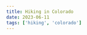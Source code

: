 ```yaml
---
title: Hiking in Colorado
date: 2023-06-11
tags: ['hiking', 'colorado']
---
```


<script>
    import FlickrPhotoset from '$lib/components/FlickrPhotoset.svelte'
    import AdventureMap from '$lib/components/AdventureMap.svelte'

    const tracks = [
        { 
            filename: 'hike_20230525_colorado_chautauqua.gpx', 
            startIcon: 'hike', 
            startLabel: 'Chautauqua' , 
            color: 'magenta'
        },
        { 
            filename: 'hike_20230526_colorado_flagstaff-mountain.gpx', 
            startIcon: 'hike', 
            startLabel: 'Flagstaff' , 
            color: 'magenta'
        },
        { 
            filename: 'hike_20230527_colorado_ncar-trail.gpx', 
            startIcon: 'hike', 
            startLabel: 'NCAR Trail', 
            color: 'magenta'
        },
        { 
            filename: 'hike_20230530_colorado_boulder-creek.gpx',
            startIcon: 'hike', 
            startLabel: 'Boulder Creek',
            color: 'magenta'
        },
        { 
            filename: 'hike_20230530_colorado_mallory-cave.gpx', 
            startIcon: 'hike', 
            startLabel: 'Mallory Cave Trail' , 
            color: 'magenta'
        }
    ]
    
</script>

<AdventureMap tracks={tracks} />
